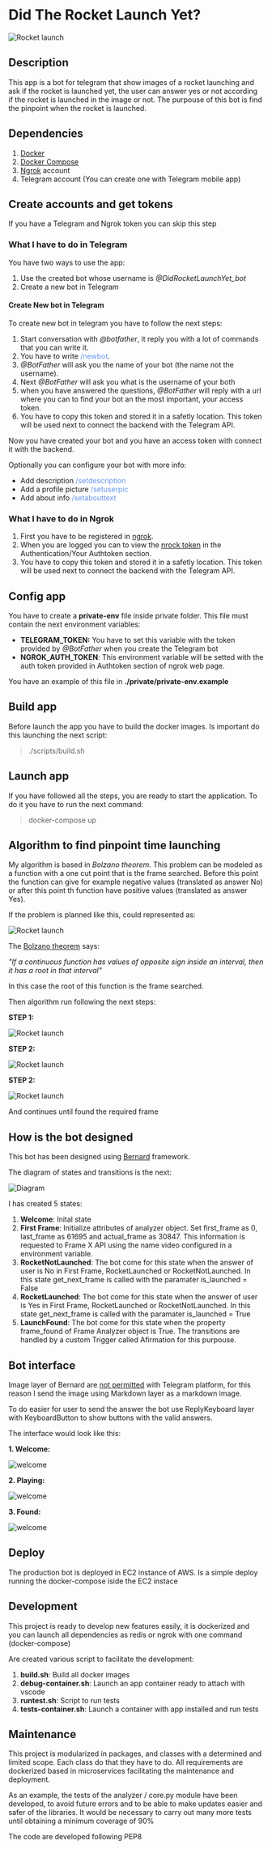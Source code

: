 # Did The Rocket Launch Yet?

![Rocket launch](media/rocketLaunch.jpg)

## Description
This app is a bot for telegram that show images of a rocket launching and ask if
the rocket is launched yet, the user can answer yes or not according if the
rocket is launched in the image or not. The purpouse of this bot is find the
pinpoint when the rocket is launched.

## Dependencies
  1. [Docker](https://docs.docker.com/engine/install/ubuntu/)
  2. [Docker Compose](https://docs.docker.com/compose/install/)
  2. [Ngrok](https://ngrok.com/) account
  3. Telegram account (You can create one with Telegram mobile app)

## Create accounts and get tokens

If you have a Telegram and Ngrok token you can skip this step

### What I have to do in Telegram

You have two ways to use the app:
  1. Use the created bot whose username is _@DidRocketLaunchYet_bot_
  2. Create a new bot in Telegram

#### Create New bot in Telegram

To create new bot in telegram you have to follow the next steps:

  1. Start conversation with *@botfather*, it reply you with a lot of commands
     that you can write it.
  2. You have to write <span style="color: cornflowerblue">/newbot</span>.
  3. *@BotFather* will ask you the name of your bot (the name not the username).
  4. Next *@BotFather* will ask you what is the username of your both
  5. when you have answered the questions, *@BotFather* will reply with a url
     where you can to find your bot an the most important, your access token.
  6. You have to copy this token and stored it in a safetly location. This token
     will be used next to connect the backend with the Telegram API.

Now you have created your bot and you have an access token with connect it with
the backend.

Optionally you can configure your bot with more info:
  * Add description <span style="color: cornflowerblue">/setdescription</span>
  * Add a profile picture <span style="color: cornflowerblue">/setuserpic</span>
  * Add about info <span style="color: cornflowerblue">/setabouttext</span>

### What I have to do in Ngrok
  1. First you have to be registered in [ngrok](https://ngrok.com/).
  2. When you are logged you can to view the
     [nrock token](https://dashboard.ngrok.com/auth/your-authtoken) in the
     Authentication/Your Authtoken section.
  3. You have to copy this token and stored it in a safetly location. This token
     will be used next to connect the backend with the Telegram API.

## Config app

You have to create a **private-env** file inside private folder.
This file must contain the next environment variables:
  * **TELEGRAM_TOKEN:** You have to set this variable with the token provided
    by *@BotFather* when you create the Telegram bot
  * **NGROK_AUTH_TOKEN**: This environment variable will be setted with the
    auth token provided in Authtoken section of ngrok web page.

You have an example of this file in **./private/private-env.example**

## Build app

Before launch the app you have to build the docker images. Is important do this
launching the next script:

  > ./scripts/build.sh

## Launch app

If you have followed all the steps, you are ready to start the application. To
do it you have to run the next command:

  > docker-compose up


## Algorithm to find pinpoint time launching

My algorithm is based in _Bolzano theorem_. This problem can be modeled as a
function with a one cut point that is the frame searched. Before this point the
function can give for example negative values (translated as answer No) or after
this point th function have positive values (translated as answer Yes).

If the problem is planned like this, could represented as:

![Rocket launch](media/bolzano.png)

The [Bolzano theorem](https://en.wikipedia.org/wiki/Intermediate_value_theorem)
says:

 _"If a continuous function has values of opposite sign inside an interval,
   then it has a root in that interval"_

In this case the root of this function is the frame searched.

Then algorithm run following the next steps:

**STEP 1:**

![Rocket launch](media/step1.png)

**STEP 2:**

![Rocket launch](media/step2.png)

**STEP 2:**

![Rocket launch](media/step3.png)

And continues until found the required frame


## How is the bot designed

This bot has been designed using
[Bernard](https://github.com/BernardFW/bernard) framework.

The diagram of states and transitions is the next:

![Diagram](media/diagram.png)

I has created 5 states:
  1. **Welcome**: Inital state
  2. **First Frame**: Initialize attributes of analyzer object. Set first_frame
     as 0, last_frame as 61695 and actual_frame as 30847. This information is
     requested to Frame X API using the name video configured in a environment
     variable.
  3. **RocketNotLaunched**: The bot come for this state when the answer of user
     is No in First Frame, RocketLaunched or RocketNotLaunched. In this state
     get_next_frame is called with the paramater is_launched = False
  4. **RocketLaunched**: The bot come for this state when the answer of user
     is Yes in First Frame, RocketLaunched or RocketNotLaunched. In this state
     get_next_frame is called with the paramater is_launched = True
  5. **LaunchFound**: The bot come for this state when the property frame_found
     of Frame Analyzer object is True. The transitions are handled by a custom
     Trigger called Afirmation for this purpouse.

## Bot interface

Image layer of Bernard are [not permitted](https://github.com/BernardFW/bernard/blob/9c55703e5ffe5717c9fa39793df59dbfa5b4c5ab/doc/platforms.md) with Telegram
platform, for this reason I send the image using Markdown layer as a markdown
image.

To do easier for user to send the answer the bot use ReplyKeyboard layer with
KeyboardButton to show buttons with the valid answers.

The interface would look like this:

**1. Welcome:**

![welcome](media/telegram1.png)

**2. Playing:**

![welcome](media/telegram2.png)

**3. Found:**

![welcome](media/telegram3.png)

## Deploy

The production bot is deployed in EC2 instance of AWS. Is a simple deploy
running the docker-compose iside the EC2 instace

## Development

This project is ready to develop new features easily, it is dockerized and you
can launch all dependencies as redis or ngrok with one command (docker-compose)

Are created various script to facilitate the development:

  1. **build.sh**: Build all docker images
  2. **debug-container.sh**: Launch an app container ready to attach with vscode
  3. **runtest.sh**: Script to run tests
  4. **tests-container.sh**: Launch a container with app installed and run tests

## Maintenance

This project is modularized in packages, and classes with a determined and
limited scope. Each class do that they have to do. All requirements are
dockerized based in microservices facilitating the maintenance and deployment.

As an example, the tests of the analyzer / core.py module have been developed,
to avoid future errors and to be able to make updates easier and safer of the
libraries. It would be necessary to carry out many more tests until obtaining a
minimum coverage of 90%

The code are developed following PEP8
